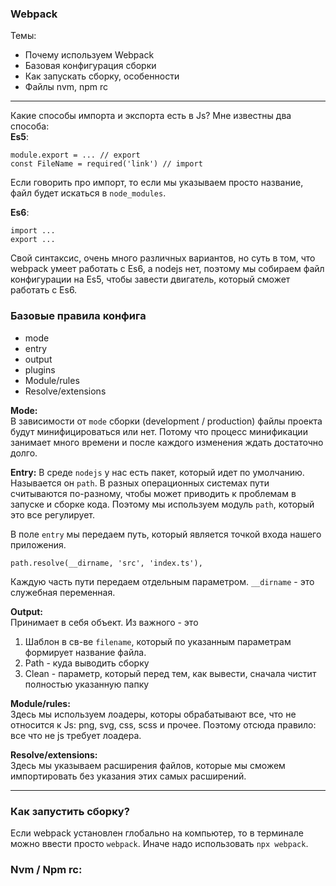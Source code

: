 ### Webpack
Темы:
- Почему используем Webpack
- Базовая конфигурация сборки
- Как запускать сборку, особенности
- Файлы nvm, npm rc

---
Какие способы импорта и экспорта есть в Js?
Мне известны два способа:  
**Es5**:
```
module.export = ... // export
const FileName = required('link') // import
```
Если говорить про импорт, то если мы указываем просто название, файл будет
искаться в `node_modules`.

**Es6**:
```
import ...
export ...
```
Свой синтаксис, очень много различных вариантов, но суть в том,
что webpack умеет работать с Es6, а nodejs нет, поэтому мы собираем файл конфигурации
на Es5, чтобы завести двигатель, который сможет работать с Es6.


### Базовые правила конфига
- mode
- entry
- output
- plugins
- Module/rules
- Resolve/extensions

**Mode:**  
В зависимости от `mode` сборки (development / production) файлы проекта будут
минифицироваться или нет. Потому что процесс минификации занимает много времени и
после каждого изменения ждать достаточно долго.

**Entry:**
В среде `nodejs` у нас есть пакет, который идет по умолчанию. Называется он `path`.
В разных операционных системах пути считываются по-разному, чтобы может приводить к проблемам в
запуске и сборке кода. Поэтому мы используем модуль `path`, который это все регулирует.

В поле `entry` мы передаем путь, который является точкой входа нашего приложения.
```
path.resolve(__dirname, 'src', 'index.ts'),
```
Каждую часть пути передаем отдельным параметром. `__dirname` - это служебная переменная. 


**Output:**  
Принимает в себя объект. Из важного - это 
1. Шаблон в св-ве `filename`, который по указанным параметрам формирует название файла.
2. Path - куда выводить сборку
3. Clean - параметр, который перед тем, как вывести, сначала чистит полностью указанную
папку

**Module/rules:**  
Здесь мы используем лоадеры, которы обрабатывают все, что не относится к Js:
png, svg, css, scss и прочее. Поэтому отсюда правило: все что не js требует лоадера.

**Resolve/extensions:**  
Здесь мы указываем расширения файлов, которые мы сможем импортировать без указания
этих самых расширений.

---

### Как запустить сборку?
Если webpack установлен глобально на компьютер, то в терминале можно ввести просто
`webpack`. Иначе надо использовать `npx webpack`.



### Nvm / Npm rc:

